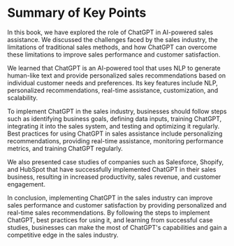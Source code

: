 Summary of Key Points
=================================

In this book, we have explored the role of ChatGPT in AI-powered sales assistance. We discussed the challenges faced by the sales industry, the limitations of traditional sales methods, and how ChatGPT can overcome these limitations to improve sales performance and customer satisfaction.

We learned that ChatGPT is an AI-powered tool that uses NLP to generate human-like text and provide personalized sales recommendations based on individual customer needs and preferences. Its key features include NLP, personalized recommendations, real-time assistance, customization, and scalability.

To implement ChatGPT in the sales industry, businesses should follow steps such as identifying business goals, defining data inputs, training ChatGPT, integrating it into the sales system, and testing and optimizing it regularly. Best practices for using ChatGPT in sales assistance include personalizing recommendations, providing real-time assistance, monitoring performance metrics, and training ChatGPT regularly.

We also presented case studies of companies such as Salesforce, Shopify, and HubSpot that have successfully implemented ChatGPT in their sales business, resulting in increased productivity, sales revenue, and customer engagement.

In conclusion, implementing ChatGPT in the sales industry can improve sales performance and customer satisfaction by providing personalized and real-time sales recommendations. By following the steps to implement ChatGPT, best practices for using it, and learning from successful case studies, businesses can make the most of ChatGPT's capabilities and gain a competitive edge in the sales industry.
